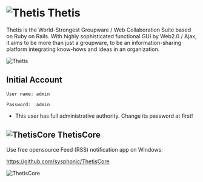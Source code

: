 ![Thetis](https://sysphonic.github.io/thetis/img/thetis/thetis_symbol.png) Thetis
======

Thetis is the World-Strongest Groupware / Web Collaboration Suite
based on Ruby on Rails.
With highly sophisticated functional GUI by Web2.0 / Ajax, it aims
to be more than just a groupware, to be an information-sharing
platform integrating know-hows and ideas in an organization.

![Thetis](https://sysphonic.github.io/thetis/img/thetis/thetis_logo_org_mini.png)

## Initial Account

    User name: admin

    Password:  admin

* This user has full administrative authority. Change its password at first!


## ![ThetisCore](https://sysphonic.github.io/thetis/img/feed-icon-28x28.png) ThetisCore

Use free opensource Feed (RSS) notification app on Windows:

https://github.com/sysphonic/ThetisCore

![ThetisCore](https://sysphonic.github.io/thetis/img/thetiscore/thetiscore2.png)

